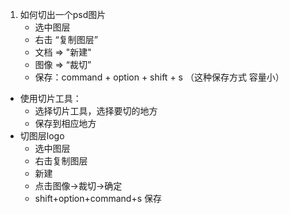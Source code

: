 1. 如何切出一个psd图片
    - 选中图层
    - 右击 “复制图层”
    - 文档 => "新建"
    - 图像 => “裁切”
    - 保存：command + option + shift + s （这种保存方式 容量小）




- 使用切片工具：
    - 选择切片工具，选择要切的地方
    - 保存到相应地方
- 切图层logo
    - 选中图层
    - 右击复制图层
    - 新建
    - 点击图像→裁切→确定
    - shift+option+command+s 保存





